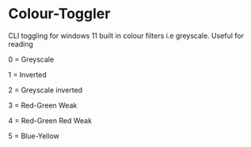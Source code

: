 # Colour-Toggler
CLI toggling for windows 11 built in colour filters i.e greyscale. Useful for reading

0 = Greyscale

1 = Inverted

2 = Greyscale inverted

3 = Red-Green Weak

4 = Red-Green Red Weak

5 = Blue-Yellow

